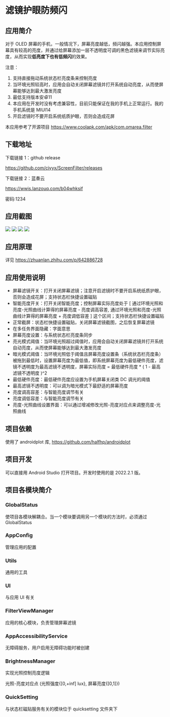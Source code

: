 # 滤镜护眼防频闪

## 应用简介

对于 OLED 屏幕的手机，一般情况下，屏幕亮度越低，频闪越强。本应用控制屏幕具有较高的亮度，并通过给屏幕添加一层不透明度可调的黑色滤镜来调节实际亮度，从而实现**低亮度下也有低频闪**的效果。

注意：

1. 支持直接拖动系统状态栏亮度条来控制亮度
2. 当环境光照较高时，应用会自动关闭屏幕滤镜并打开系统自动亮度，从而使屏幕能够达到最大激发亮度
3. 最低支持版本安卓11
4. 本应用在开发时没有考虑兼容性，目前只能保证在我的手机上正常运行。我的手机系统是 MIUI14
5. 开启滤镜时不要开启系统纸质护眼，否则会造成花屏

本应用参考了开源项目 https://www.coolapk.com/apk/com.omarea.filter

## 下载地址

下载链接 1：github release

https://github.com/cjyyx/ScreenFilter/releases

下载链接 2：蓝奏云

https://wwis.lanzouq.com/b04whksif

密码:1234

## 应用截图

![](Image/Screenshot_1.jpg)
![](Image/Screenshot_2.jpg)
![](Image/Screenshot_3.jpg)
![](Image/Screenshot_4.jpg)

## 应用原理

详见 https://zhuanlan.zhihu.com/p/642886728

## 应用使用说明

- 屏幕滤镜开关：打开关闭屏幕滤镜；注意开启滤镜时不要开启系统纸质护眼，否则会造成花屏；支持状态栏快捷设置磁贴
- 智能亮度开关：打开关闭智能亮度；控制屏幕实际亮度处于 [ 通过环境光照和亮度-光照曲线计算得的屏幕亮度 - 亮度调高容差, 通过环境光照和亮度-光照曲线计算得的屏幕亮度 + 亮度调低容差 ] 这个区间；支持状态栏快捷设置磁贴
- 正常截屏：状态栏快捷设置磁贴，关闭屏幕滤镜截图，之后恢复屏幕滤镜
- 在多任务界面隐藏：字面意思
- 屏幕亮度设置：与系统状态栏亮度条同步
- 亮光模式阈值：当环境光照超过阈值时，应用会自动关闭屏幕滤镜并打开系统自动亮度，从而使屏幕能够达到最大激发亮度
- 暗光模式阈值：当环境光照低于阈值且屏幕亮度设置条（系统状态栏亮度条）被拖到最低时，设置屏幕亮度为最低值，即系统屏幕亮度为最低硬件亮度，滤镜不透明度为最高滤镜不透明度，屏幕实际亮度 = 最低硬件亮度 * ( 1 - 最高滤镜不透明度 )^2
- 最低硬件亮度：最低硬件亮度应设置为手机屏幕关闭类 DC 调光的阈值
- 最高滤镜不透明度：可以调为暗光模式下最舒适的屏幕亮度
- 亮度调高容差：与智能亮度调节有关
- 亮度调低容差：与智能亮度调节有关
- 亮度-光照曲线设置界面：可以通过增减修改光照-亮度对应点来调整亮度-光照曲线


## 项目依赖

使用了 androidplot 库, https://github.com/halfhp/androidplot

## 项目开发

可以直接用 Android Studio 打开项目。开发时使用的是 2022.2.1 版。

## 项目各模块简介

### GlobalStatus

使项目各模块解耦合。当一个模块要调用另一个模块的方法时，必须通过 GlobalStatus

### AppConfig

管理应用的配置

### Utils

通用的工具

### UI

与应用 UI 有关

### FilterViewManager

应用的核心模块，负责管理屏幕滤镜

### AppAccessibilityService

无障碍服务，用户启用无障碍功能时被创建

### BrightnessManager

实现光照控制亮度逻辑

光照-亮度对应点 (光照强度{[0,+inf] lux}, 屏幕亮度{[0,1]})

### QuickSetting

与状态栏磁贴服务有关的模块位于 quicksetting 文件夹下
